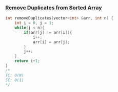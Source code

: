 ### [Remove Duplicates from Sorted Array](https://www.codingninjas.com/codestudio/problems/remove-duplicates-from-sorted-array_8230811?challengeSlug=striver-sde-challenge&leftPanelTab=0)

```cpp
int removeDuplicates(vector<int> &arr, int n) {
	int i = 0, j = 1;
	while(j < n){
		if(arr[j] != arr[i]){
			i++;
			arr[i] = arr[j];
		}
		j++;
	}
	return i+1;
}
/*
TC: O(N)
SC: O(1)
*/
```